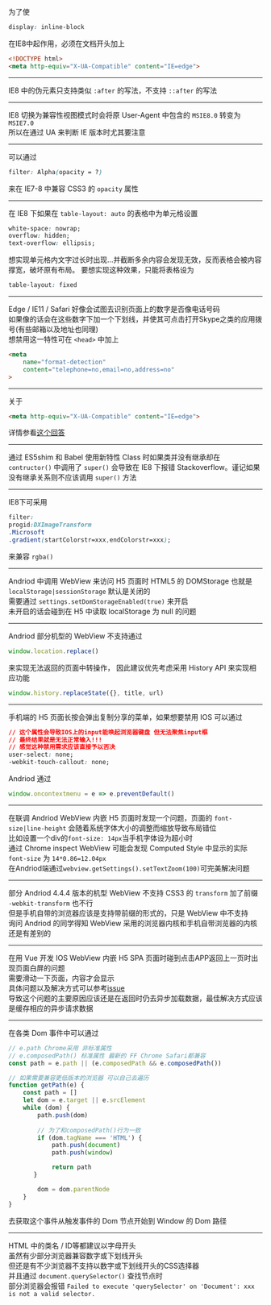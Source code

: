 为了使
```css
display: inline-block
```
在IE8中起作用，必须在文档开头加上
```html
<!DOCTYPE html>
<meta http-equiv="X-UA-Compatible" content="IE=edge">
```

---

IE8 中的伪元素只支持类似 `:after` 的写法，不支持 `::after` 的写法

---

IE8 切换为兼容性视图模式时会将原 User-Agent 中包含的 `MSIE8.0` 转变为 `MSIE7.0`  
所以在通过 UA 来判断 IE 版本时尤其要注意

---

可以通过
```css
filter: Alpha(opacity = ?)
```
来在 IE7-8 中兼容 CSS3 的 `opacity` 属性

---

在 IE8 下如果在 `table-layout: auto` 的表格中为单元格设置
```css
white-space: nowrap;
overflow: hidden;
text-overflow: ellipsis;
```
想实现单元格内文字过长时出现...并截断多余内容会发现无效，反而表格会被内容撑宽，破坏原有布局。
要想实现这种效果，只能将表格设为 
```css
table-layout: fixed
```

---

Edge / IE11 / Safari 好像会试图去识别页面上的数字是否像电话号码  
如果像的话会在这些数字下加一个下划线，并使其可点击打开Skype之类的应用拨号(有些邮箱以及地址也同理)  
想禁用这一特性可在 `<head>` 中加上
```html
<meta
	name="format-detection"
	content="telephone=no,email=no,address=no"
>
```

---

关于
```html
<meta http-equiv="X-UA-Compatible" content="IE=edge">
```
详情参看[这个回答](https://stackoverflow.com/questions/6771258/what-does-meta-http-equiv-x-ua-compatible-content-ie-edge-do)

---

通过 ES5shim 和 Babel 使用新特性 Class 时如果类并没有继承却在 `contructor()` 中调用了 `super()`
会导致在 IE8 下报错 Stackoverflow。谨记如果没有继承关系则不应该调用 `super()` 方法

---

IE8下可采用
```css
filter:
progid:DXImageTransform
.Microsoft
.gradient(startColorstr=xxx,endColorstr=xxx);
```
来兼容 `rgba()`

---

Andriod 中调用 WebView 来访问 H5 页面时 HTML5 的 DOMStorage 也就是  
`localStorage|sessionStorage` 默认是关闭的  
需要通过 `settings.setDomStorageEnabled(true)` 来开启  
未开启的话会碰到在 H5 中读取 localStorage 为 null 的问题

---

Andriod 部分机型的 WebView 不支持通过
```js
window.location.replace()
```
来实现无法返回的页面中转操作，
因此建议优先考虑采用 History API 来实现相应功能
```js
window.history.replaceState({}, title, url)
```

---

手机端的 H5 页面长按会弹出复制分享的菜单，如果想要禁用 IOS 可以通过
```css
// 这个属性会导致IOS上的input能唤起浏览器键盘 但无法聚焦input框
// 最终结果就是无法正常输入!!!
// 感觉这种禁用需求应该直接予以否决
user-select: none; 
-webkit-touch-callout: none;
```
Andriod 通过
```js
window.oncontextmenu = e => e.preventDefault()
```

---

在联调 Andriod WebView 内嵌 H5 页面时发现一个问题，页面的 `font-size|line-height`  会随着系统字体大小的调整而缩放导致布局错位  
比如设置一个div的`font-size: 14px`当手机字体设为超小时  
通过 Chrome inspect WebView 可能会发现 Computed Style 中显示的实际 `font-size` 为 `14*0.86=12.04px`  
在Andriod端通过`webview.getSettings().setTextZoom(100)`可完美解决问题

---

部分 Andriod 4.4.4 版本的机型 WebView 不支持 CSS3 的 `transform` 加了前缀 `-webkit-transform` 也不行  
但是手机自带的浏览器应该是支持带前缀的形式的，只是 WebView 中不支持  
询问 Andriod 的同学得知 WebView 采用的浏览器内核和手机自带浏览器的内核还是有差别的

---

在用 Vue 开发 IOS WebView 内嵌 H5 SPA 页面时碰到点击APP返回上一页时出现页面白屏的问题    
需要滑动一下页面，内容才会显示  
具体问题以及解决方式可以参考[issue](https://github.com/vuejs/vue/issues/5533#issuecomment-343864468)  
导致这个问题的主要原因应该还是在返回时仍去异步加载数据，最佳解决方式应该是缓存相应的异步请求数据

---

在各类 Dom 事件中可以通过
```js
// e.path Chrome采用 非标准属性
// e.composedPath() 标准属性 最新的 FF Chrome Safari都兼容
const path = e.path || (e.composedPath && e.composedPath())

// 如果需要兼容更低版本的浏览器 可以自己去遍历
function getPath(e) {
	const path = []
	let dom = e.target || e.srcElement
	while (dom) {
		path.push(dom)
		
		// 为了和composedPath()行为一致
		if (dom.tagName === 'HTML') {
            path.push(document)
            path.push(window)

            return path
       }

		dom = dom.parentNode
	}
}
```
去获取这个事件从触发事件的 Dom 节点开始到 Window 的 Dom 路径

---

HTML 中的类名 / ID等都建议以字母开头  
虽然有少部分浏览器兼容数字或下划线开头  
但还是有不少浏览器不支持以数字或下划线开头的CSS选择器  
并且通过 `document.querySelector()` 查找节点时  
部分浏览器会报错 `Failed to execute 'querySelector' on 'Document': xxx is not a valid selector.`